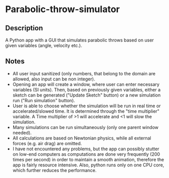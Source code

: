 # Parabolic-throw-simulator

## Description
A Python app with a GUI that simulates parabolic throws based on user given variables (angle, velocity etc.).

## Notes
- All user input sanitized (only numbers, that belong to the domain are allowed, also input can be non integer).
- Opening an app will create a window, where user can enter necessary variables (SI units). Then, based on previously given variables, either a sketch can be generated ("Update Sketch" button) or a new simulation run ("Run simulation" button).
- User is able to choose whether the simulation will be run in real time or accelerated/slowed time. It is determined through the "time multiplier" variable. A Time multiplier of >1 will accelerate and <1 will slow the simulation.
- Many simulations can be run simultaneously (only one parent window needed).
- All calculations are based on Newtonian physics, while all external forces (e.g. air drag) are omitted.
- I have not encountered any problems, but the app can possibly stutter on low-end computers as computations are done very frequently (200 times per second) in order to maintain a smooth animation, therefore the app is fairly resource intensive. Also, python runs only on one CPU core, which further reduces the performance.

